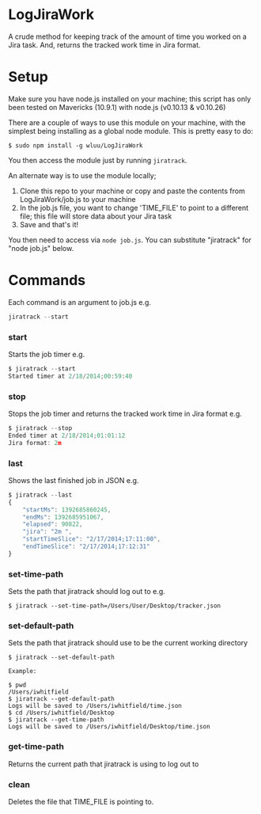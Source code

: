 LogJiraWork
===========
A crude method for keeping track of the amount of time you worked on a Jira task. And, returns the tracked work time in Jira format.

Setup
=====
Make sure you have node.js installed on your machine; this script has only been tested on Mavericks (10.9.1) with node.js (v0.10.13 & v0.10.26)

There are a couple of ways to use this module on your machine, with the simplest being installing as a global node module. This is pretty easy to do:

```
$ sudo npm install -g wluu/LogJiraWork
```

You then access the module just by running `jiratrack`.

An alternate way is to use the module locally;

1. Clone this repo to your machine or copy and paste the contents from LogJiraWork/job.js to your machine
2. In the job.js file, you want to change 'TIME_FILE' to point to a different file; this file will store data about your Jira task
3. Save and that's it!

You then need to access via `node job.js`. You can substitute "jiratrack" for "node job.js" below.

Commands
========
Each command is an argument to job.js e.g.
```javascript
jiratrack --start
```

### start
Starts the job timer e.g.

```javascript
$ jiratrack --start
Started timer at 2/18/2014;00:59:40
```

### stop
Stops the job timer and returns the tracked work time in Jira format e.g.

```javascript
$ jiratrack --stop
Ended timer at 2/18/2014;01:01:12
Jira format: 2m
```

### last
Shows the last finished job in JSON e.g.

```javascript
$ jiratrack --last
{
	"startMs": 1392685860245,
	"endMs": 1392685951067,
	"elapsed": 90822,
	"jira": "2m ",
	"startTimeSlice": "2/17/2014;17:11:00",
	"endTimeSlice": "2/17/2014;17:12:31"
}
```

### set-time-path
Sets the path that jiratrack should log out to e.g.

```
$ jiratrack --set-time-path=/Users/User/Desktop/tracker.json
```

### set-default-path
Sets the path that jiratrack should use to be the current working directory

```
$ jiratrack --set-default-path

Example:

$ pwd
/Users/iwhitfield
$ jiratrack --get-default-path
Logs will be saved to /Users/iwhitfield/time.json
$ cd /Users/iwhitfield/Desktop
$ jiratrack --get-time-path
Logs will be saved to /Users/iwhitfield/Desktop/time.json
```

### get-time-path
Returns the current path that jiratrack is using to log out to

### clean
Deletes the file that TIME_FILE is pointing to.